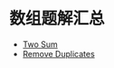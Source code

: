 
# 数组题解汇总

- [Two Sum](../solutions/lc_0001_two_sum.py)
- [Remove Duplicates](../solutions/lc_0026_remove_duplicates.py)
